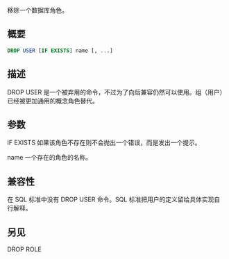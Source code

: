 移除一个数据库角色。

## 概要

```sql
DROP USER [IF EXISTS] name [, ...]
```

## 描述

DROP USER 是一个被弃用的命令，不过为了向后兼容仍然可以使用。组（用户）已经被更加通用的概念角色替代。 

## 参数

IF EXISTS
如果该角色不存在则不会抛出一个错误，而是发出一个提示。

name
一个存在的角色的名称。

## 兼容性
在 SQL 标准中没有 DROP USER 命令。SQL 标准把用户的定义留给具体实现自行解释。

## 另见
DROP ROLE
